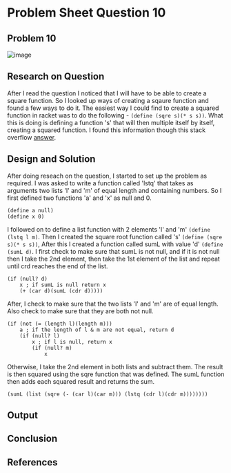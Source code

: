 # **Problem Sheet Question 10**

## Problem 10

![image](https://user-images.githubusercontent.com/14197773/38048822-6f631c54-32be-11e8-9636-169d552aca04.png)


## Research on Question
After I read the question I noticed that I will have to be able to create a square function. So I looked up ways of creating a sqaure function and found a few ways to do it. The easiest way I could find to create a squared function in racket was to do the following - `(define (sqre s)(* s s))`. What this is doing is defining a function 's' that will then multiple itself by itself, creating a squared function. I found this information though this stack overflow [answer](https://stackoverflow.com/a/26515457/9343831e).


## Design and Solution

After doing reseach on the question, I started to set up the problem as required. I was asked to write a function called 'lstq' that takes as arguments two lists 'l' and 'm' of equal length and containing numbers. So I first defined two functions 'a' and 'x' as null and 0.

```
(define a null)
(define x 0)
```

I followed on to define a list function with 2 elements 'l' and 'm' `(define (lstq l m)`.
Then I created the square root function called 's' `(define (sqre s)(* s s))`,
After this I created a function called sumL with value 'd' `(define (sumL d)`.
I first check to make sure that sumL is not null, and if it is not null then I take the 2nd element, then take the 1st element of the list and repeat until crd reaches the end of the list.

```
(if (null? d)
    x ; if sumL is null return x
    (+ (car d)(sumL (cdr d)))))
```

After, I check to make sure that the two lists 'l' and 'm' are of equal length. Also check to make sure that they are both not null.

```
(if (not (= (length l)(length m)))
    a ; if the length of l & m are not equal, return d
    (if (null? l)
        x ; if l is null, return x
        (if (null? m)
            x
```

Otherwise, I take the 2nd element in both lists and subtract them. The result is then squared using the sqre function that was defined. The sumL function then adds each squared result and returns the sum.

```
(sumL (list (sqre (- (car l)(car m))) (lstq (cdr l)(cdr m))))))))
```


## Output

## Conclusion

## References